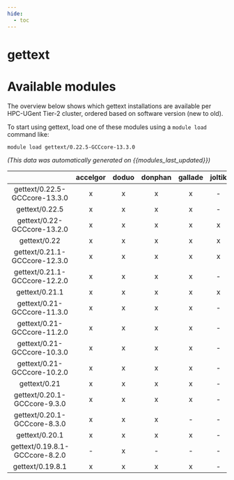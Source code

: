 ```yaml
---
hide:
  - toc
---
```


gettext
=======

# Available modules


The overview below shows which gettext installations are available per HPC-UGent Tier-2 cluster, ordered based on software version (new to old).

To start using gettext, load one of these modules using a `module load` command like:

```shell
module load gettext/0.22.5-GCCcore-13.3.0
```

*(This data was automatically generated on {{modules_last_updated}})*  

| |accelgor|doduo|donphan|gallade|joltik|shinx|skitty|
| :---: | :---: | :---: | :---: | :---: | :---: | :---: | :---: |
|gettext/0.22.5-GCCcore-13.3.0|x|x|x|x|-|x|x|
|gettext/0.22.5|x|x|x|x|-|x|x|
|gettext/0.22-GCCcore-13.2.0|x|x|x|x|x|x|x|
|gettext/0.22|x|x|x|x|x|x|x|
|gettext/0.21.1-GCCcore-12.3.0|x|x|x|x|x|x|x|
|gettext/0.21.1-GCCcore-12.2.0|x|x|x|x|-|x|-|
|gettext/0.21.1|x|x|x|x|x|x|x|
|gettext/0.21-GCCcore-11.3.0|x|x|x|x|-|x|-|
|gettext/0.21-GCCcore-11.2.0|x|x|x|x|-|x|-|
|gettext/0.21-GCCcore-10.3.0|x|x|x|x|-|-|-|
|gettext/0.21-GCCcore-10.2.0|x|x|x|x|-|-|-|
|gettext/0.21|x|x|x|x|-|x|-|
|gettext/0.20.1-GCCcore-9.3.0|x|x|x|x|-|-|-|
|gettext/0.20.1-GCCcore-8.3.0|x|x|x|-|-|-|-|
|gettext/0.20.1|x|x|x|x|-|-|-|
|gettext/0.19.8.1-GCCcore-8.2.0|-|x|-|-|-|-|-|
|gettext/0.19.8.1|x|x|x|x|-|-|-|
